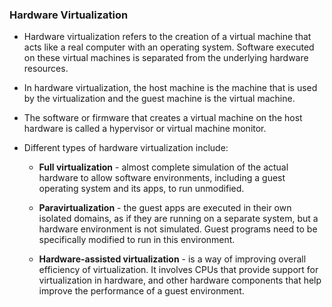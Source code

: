 ### Hardware Virtualization

* Hardware virtualization refers to the creation of a virtual machine that acts like a real computer with an operating system. Software executed on these virtual machines is separated from the underlying hardware resources.

* In hardware virtualization, the host machine is the machine that is used by the virtualization and the guest machine is the virtual machine.

* The software or firmware that creates a virtual machine on the host hardware is called a hypervisor or virtual machine monitor.

* Different types of hardware virtualization include:
    * **Full virtualization** - almost complete simulation of the actual hardware to allow software environments, including a guest operating system and its apps, to run unmodified.

    * **Paravirtualization** - the guest apps are executed in their own isolated domains, as if they are running on a separate system, but a hardware environment is not simulated. Guest programs need to be specifically modified to run in this environment.

    * **Hardware-assisted virtualization** - is a way of improving overall efficiency of virtualization. It involves CPUs that provide support for virtualization in hardware, and other hardware components that help improve the performance of a guest environment.
